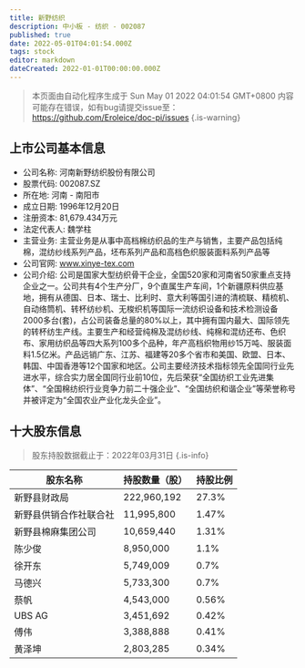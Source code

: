 ```yaml
---
title: 新野纺织
description: 中小板 - 纺织 - 002087
published: true
date: 2022-05-01T04:01:54.000Z
tags: stock
editor: markdown
dateCreated: 2022-01-01T00:00:00.000Z
---
```


> 本页面由自动化程序生成于 Sun May 01 2022 04:01:54 GMT+0800
> 内容可能存在错误，如有bug请提交issue至：https://github.com/Eroleice/doc-pi/issues
{.is-warning}

## 上市公司基本信息
- 公司名称: 河南新野纺织股份有限公司
- 股票代码: 002087.SZ
- 所在地: 河南 - 南阳市
- 成立日期: 1996年12月20日
- 注册资本: 81,679.434万元
- 法定代表人: 魏学柱
- 主营业务: 主营业务是从事中高档棉纺织品的生产与销售，主要产品包括纯棉，混纺纱线系列产品，坯布系列产品和高档色织服装面料系列产品等
- 公司官网: www.xinye-tex.com
- 公司介绍: 公司是国家大型纺织骨干企业，全国520家和河南省50家重点支持企业之一。公司共有4个生产分厂，9个直属生产车间，1个新疆原料供应基地，拥有从德国、日本、瑞士、比利时、意大利等国引进的清梳联、精梳机、自动络筒机、转杯纺纱机、无梭织机等国际一流纺织设备和技术检测设备2000多台(套)，占公司装备总量的80%以上，其中拥有国内最大、国际领先的转杯纺生产线。主要生产和经营纯棉及混纺纱线、纯棉和混纺还布、色织布、家用纺织品等四大系列100多个品种，年产高档织物用纱15万吨、服装面料1.5亿米。产品远销广东、江苏、福建等20多个省市和美国、欧盟、日本、韩国、中国香港等12个国家和地区。公司主要经济技术指标领先全国同行业先进水平，综合实力居全国同行业前10位，先后荣获“全国纺织工业先进集体”、“全国棉纺织行业竞争力前二十强企业”、“全国纺织和谐企业”等荣誉称号并被评定为“全国农业产业化龙头企业”。


## 十大股东信息
> 股东持股数据截止于：2022年03月31日
{.is-info}

| 股东名称 | 持股数量（股） | 持股比例 |
| --- | --- | --- |
| 新野县财政局 | 222,960,192 | 27.3% |
| 新野县供销合作社联合社 | 11,995,800 | 1.47% |
| 新野县棉麻集团公司 | 10,659,440 | 1.31% |
| 陈少俊 | 8,950,000 | 1.1% |
| 徐开东 | 5,749,009 | 0.7% |
| 马德兴 | 5,733,300 | 0.7% |
| 蔡帆 | 4,543,000 | 0.56% |
| UBS   AG | 3,451,692 | 0.42% |
| 傅伟 | 3,388,888 | 0.41% |
| 黄泽坤 | 2,803,285 | 0.34% |




